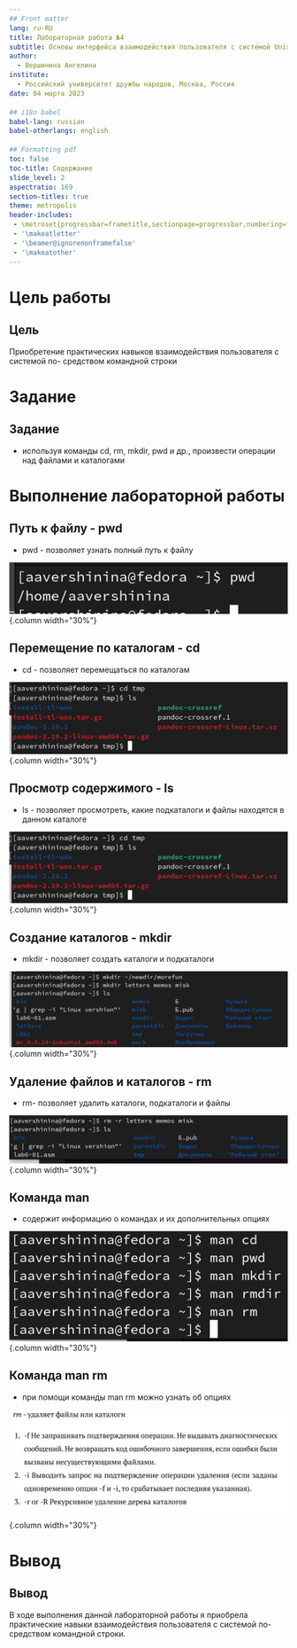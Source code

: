 ```yaml
---
## Front matter
lang: ru-RU
title: Лабораторная работа №4
subtitle: Основы интерфейса взаимодействия пользователя с системой Unix на уровне командной строки
author:
  - Вершинина Ангелина 
institute:
  - Российский университет дружбы народов, Москва, Россия
date: 04 марта 2023

## i18n babel
babel-lang: russian
babel-otherlangs: english

## Formatting pdf
toc: false
toc-title: Содержание
slide_level: 2
aspectratio: 169
section-titles: true
theme: metropolis
header-includes:
 - \metroset{progressbar=frametitle,sectionpage=progressbar,numbering=fraction}
 - '\makeatletter'
 - '\beamer@ignorenonframefalse'
 - '\makeatother'
---
```


# Цель  работы

## Цель

Приобретение практических навыков взаимодействия пользователя с системой по-
средством командной строки

# Задание

## Задание

- используя команды cd, rm, mkdir, pwd и др., произвести операции над файлами и каталогами

# Выполнение лабораторной работы

## Путь к файлу - pwd

- pwd - позволяет узнать полный путь к файлу

![](./image/1.png){.column width="30%"}

## Перемещение по каталогам - cd

- cd - позволяет перемещаться по каталогам

![](./image/2.png){.column width="30%"}

## Просмотр содержимого - ls

- ls - позволяет просмотреть, какие подкаталоги и файлы находятся в данном каталоге

![](./image/2.png){.column width="30%"}

## Создание каталогов - mkdir

- mkdir - позволяет создать каталоги и подкаталоги

![](./image/7.png){.column width="30%"}

## Удаление файлов и каталогов - rm

- rm- позволяет удалить каталоги, подкаталоги и файлы

![](./image/8.png){.column width="30%"}

## Команда man

- содержит информацию о командах и их дополнительных опциях

![](./image/12.png){.column width="30%"}

## Команда man rm

- при помощи команды man rm можно узнать об опциях 

![](./image/13.png){.column width="30%"}

# Вывод

## Вывод

В ходе выполнения данной лабораторной работы я приобрела практические навыки взаимодействия пользователя с системой по-
средством командной строки.

